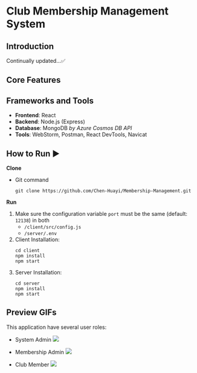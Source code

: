 # Club Membership Management System

## Introduction
Continually updated...✅

## Core Features
[//]: # (+ [x] Create account)
[//]: # (+ [x] User login)
[//]: # (+ [x] Update user profile)

## Frameworks and Tools
+ **Frontend**: React
+ **Backend**: Node.js (Express)
+ **Database**: MongoDB *by Azure Cosmos DB API*
+ **Tools**: WebStorm, Postman, React DevTools, Navicat

## How to Run ▶
**Clone**
+ Git command
    ```shell
    git clone https://github.com/Chen-Huayi/Membership-Management.git
    ```
**Run**
1. Make sure the configuration variable `port` must be the same (default: `12138`) in both
   + `/client/src/config.js`
   + `/server/.env`
2. Client Installation:
    ```shell
    cd client
    npm install
    npm start
    ```
3. Server Installation: 
    ```shell
    cd server
    npm install
    npm start
    ```
## Preview GIFs
This application have several user roles:
+ System Admin
![](https://github.com/Chen-Huayi/pictures/blob/main/system_admin.gif)

+ Membership Admin
![](https://github.com/Chen-Huayi/pictures/blob/main/membership_admin.gif)

+ Club Member
![](https://github.com/Chen-Huayi/pictures/blob/main/member.gif)
